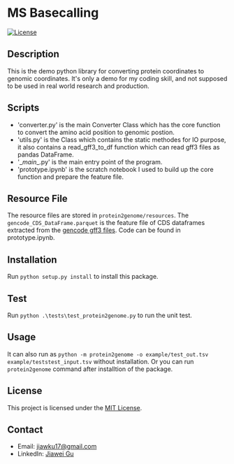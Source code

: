 # MS Basecalling

[![License](https://img.shields.io/badge/license-MIT-blue.svg)](LICENSE)

## Description

This is the demo python library for converting protein coordinates to genomic coordinates.
It's only a demo for my coding skill, and not supposed to be used in real world research and production.

## Scripts
- 'converter.py' is the main Converter Class which has the core function to convert the amino acid position to genomic postion.
- 'utils.py' is the Class which contains the static methodes for IO purpose, it also contains a read_gff3_to_df function which can read gff3 files as pandas DataFrame.
- '\__main__.py' is the main entry point of the program.
- 'prototype.ipynb' is the scratch notebook I used to build up the core function and prepare the feature file.

## Resource File
The resource files are stored in `protein2genome/resources`.  The `gencode_CDS_DataFrame.parquet` is the feature file of CDS dataframes extracted from the [gencode gff3 files](https://www.gencodegenes.org/human/).
Code can be found in prototype.ipynb.

## Installation

Run `python setup.py install` to install this package.

## Test

Run `python .\tests\test_protein2genome.py` to run the unit test.

## Usage
It can also run as `python -m protein2genome -o example/test_out.tsv example/teststest_input.tsv` without installation.
Or you can run `protein2genome` command after installtion of the package.

## License

This project is licensed under the [MIT License](LICENSE).

## Contact

- Email: jiawku17@gmail.com
- LinkedIn: [Jiawei Gu](https://www.linkedin.com/in/jiawei-gu/)
